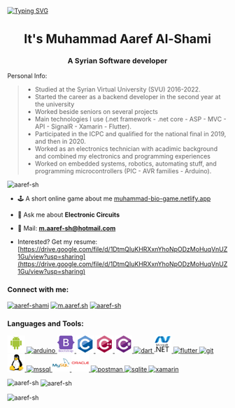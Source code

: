 [![Typing SVG](https://readme-typing-svg.herokuapp.com?size=43&vCenter=true&width=700&lines=Problem+Solver;Software+Engineer;Competitive+Programmer;Backend+Developer;.NET%F0%9F%92%99)](https://git.io/typing-svg)

<h1 align="center">It's Muhammad Aaref Al-Shami</h1>
<h3 align="center">A Syrian Software developer</h3>
Personal Info:

 > - Studied at the Syrian Virtual University (SVU) 2016-2022.
 > - Started the career as a backend developer in the second year at the university
 > - Worked beside seniors on several projects
 > - Main technologies I use (.net framework - .net core - ASP - MVC - API - SignalR - Xamarin - Flutter).
 > - Participated in the ICPC and qualified for the national final in 2019, and then in 2020.
 > - Worked as an electronics technician with acadimic background and combined my electronics and programming experiences 
 > - Worked on embedded systems, robotics, automating stuff, and programming microcontrollers (PIC - AVR families - Arduino).

<p align="left"> <img src="https://komarev.com/ghpvc/?username=aaref-sh&label=Profile%20views&color=0e75b6&style=flat" alt="aaref-sh" /> </p>

- 🕹️ A short online game about me [muhammad-bio-game.netlify.app](muhammad-bio-game.netlify.app)

- 💬 Ask me about **Electronic Circuits**

- 📧 Mail: **m.aaref-sh@hotmail.com**

- Interested? Get my resume: [https://drive.google.com/file/d/1DtmQIuKHRXxnYhoNpODzMoHuqVnUZ1Gu/view?usp=sharing](https://drive.google.com/file/d/1DtmQIuKHRXxnYhoNpODzMoHuqVnUZ1Gu/view?usp=sharing)

<h3 align="left">Connect with me:</h3>
<p align="left">
<a href="https://linkedin.com/in/aaref-shami" target="blank"><img align="center" src="https://raw.githubusercontent.com/rahuldkjain/github-profile-readme-generator/master/src/images/icons/Social/linked-in-alt.svg" alt="aaref-shami" height="30" width="40" /></a>
<a href="https://fb.com/m.aaref.sh"           target="blank"><img align="center" src="https://raw.githubusercontent.com/rahuldkjain/github-profile-readme-generator/master/src/images/icons/Social/facebook.svg"      alt="m.aaref.sh"  height="30" width="40" /></a>
<a href="https://github.com/aaref-sh" target="blank"><img align="center" src="https://raw.githubusercontent.com/rahuldkjain/github-profile-readme-generator/master/src/images/icons/Social/github.svg" alt="aaref-sh" height="30" width="40" /></a>
</p>

<h3 align="left">Languages and Tools:</h3>
<p align="left"> <a href="https://developer.android.com" target="_blank" rel="noreferrer"> <img src="https://raw.githubusercontent.com/devicons/devicon/master/icons/android/android-original-wordmark.svg" alt="android" width="40" height="40"/> </a> <a href="https://www.arduino.cc/" target="_blank" rel="noreferrer"> <img src="https://cdn.worldvectorlogo.com/logos/arduino-1.svg" alt="arduino" width="40" height="40"/> </a> <a href="https://getbootstrap.com" target="_blank" rel="noreferrer"> <img src="https://raw.githubusercontent.com/devicons/devicon/master/icons/bootstrap/bootstrap-plain-wordmark.svg" alt="bootstrap" width="40" height="40"/> </a> <a href="https://www.cprogramming.com/" target="_blank" rel="noreferrer"> <img src="https://raw.githubusercontent.com/devicons/devicon/master/icons/c/c-original.svg" alt="c" width="40" height="40"/> </a> <a href="https://www.w3schools.com/cpp/" target="_blank" rel="noreferrer"> <img src="https://raw.githubusercontent.com/devicons/devicon/master/icons/cplusplus/cplusplus-original.svg" alt="cplusplus" width="40" height="40"/> </a> <a href="https://www.w3schools.com/cs/" target="_blank" rel="noreferrer"> <img src="https://raw.githubusercontent.com/devicons/devicon/master/icons/csharp/csharp-original.svg" alt="csharp" width="40" height="40"/> </a> <a href="https://dart.dev" target="_blank" rel="noreferrer"> <img src="https://www.vectorlogo.zone/logos/dartlang/dartlang-icon.svg" alt="dart" width="40" height="40"/> </a> <a href="https://dotnet.microsoft.com/" target="_blank" rel="noreferrer"> <img src="https://raw.githubusercontent.com/devicons/devicon/master/icons/dot-net/dot-net-original-wordmark.svg" alt="dotnet" width="40" height="40"/> </a> <a href="https://flutter.dev" target="_blank" rel="noreferrer"> <img src="https://www.vectorlogo.zone/logos/flutterio/flutterio-icon.svg" alt="flutter" width="40" height="40"/> </a> <a href="https://git-scm.com/" target="_blank" rel="noreferrer"> <img src="https://www.vectorlogo.zone/logos/git-scm/git-scm-icon.svg" alt="git" width="40" height="40"/> </a> <a href="https://www.linux.org/" target="_blank" rel="noreferrer"> <img src="https://raw.githubusercontent.com/devicons/devicon/master/icons/linux/linux-original.svg" alt="linux" width="40" height="40"/> </a> <a href="https://www.microsoft.com/en-us/sql-server" target="_blank" rel="noreferrer"> <img src="https://www.svgrepo.com/show/303229/microsoft-sql-server-logo.svg" alt="mssql" width="40" height="40"/> </a> <a href="https://www.mysql.com/" target="_blank" rel="noreferrer"> <img src="https://raw.githubusercontent.com/devicons/devicon/master/icons/mysql/mysql-original-wordmark.svg" alt="mysql" width="40" height="40"/> </a> <a href="https://www.oracle.com/" target="_blank" rel="noreferrer"> <img src="https://raw.githubusercontent.com/devicons/devicon/master/icons/oracle/oracle-original.svg" alt="oracle" width="40" height="40"/> </a> <a href="https://postman.com" target="_blank" rel="noreferrer"> <img src="https://www.vectorlogo.zone/logos/getpostman/getpostman-icon.svg" alt="postman" width="40" height="40"/> </a> <a href="https://www.sqlite.org/" target="_blank" rel="noreferrer"> <img src="https://www.vectorlogo.zone/logos/sqlite/sqlite-icon.svg" alt="sqlite" width="40" height="40"/> </a> <a href="https://dotnet.microsoft.com/apps/xamarin" target="_blank" rel="noreferrer"> <img src="https://raw.githubusercontent.com/detain/svg-logos/780f25886640cef088af994181646db2f6b1a3f8/svg/xamarin.svg" alt="xamarin" width="40" height="40"/> </a> </p>

<p><img align="left" src="https://github-readme-stats.vercel.app/api/top-langs?username=aaref-sh&show_icons=true&locale=en&layout=compact" alt="aaref-sh" /></p>

<p>&nbsp;<img align="center" src="https://github-readme-stats.vercel.app/api?username=aaref-sh&show_icons=true&locale=en" alt="aaref-sh" /></p>

<p><img align="center" src="https://github-readme-streak-stats.herokuapp.com/?user=aaref-sh&" alt="aaref-sh" /></p>


<!--
**aaref-sh/aaref-sh** is a ✨ _special_ ✨ repository because its `README.md` (this file) appears on your GitHub profile.

Here are some ideas to get you started:

- 🔭 I’m currently working on ...
- 🌱 I’m currently learning ...
- 👯 I’m looking to collaborate on ...
- 🤔 I’m looking for help with ...
- 💬 Ask me about ...
- 📫 How to reach me: ...
- 😄 Pronouns: ...
- ⚡ Fun fact: ...
-->
